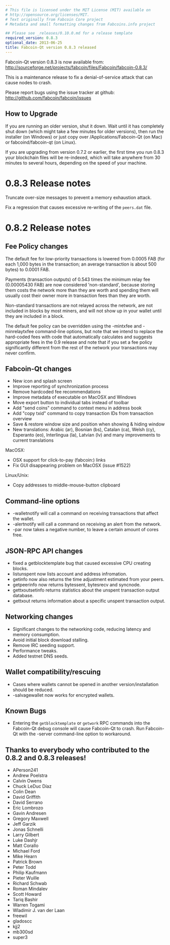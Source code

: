 ```yaml
---
# This file is licensed under the MIT License (MIT) available on
# http://opensource.org/licenses/MIT.
# Text originally from Fabcoin Core project
# Metadata and small formatting changes from Fabcoins.info project

## Please see _releases/0.10.0.md for a release template
required_version: 0.8.3
optional_date: 2013-06-25
title: Fabcoin-Qt version 0.8.3 released
---
```

Fabcoin-Qt version 0.8.3 is now available from:
  <http://sourceforge.net/projects/fabcoin/files/Fabcoin/fabcoin-0.8.3/>

This is a maintenance release to fix a denial-of-service attack that
can cause nodes to crash.

Please report bugs using the issue tracker at github:
  <http://github.com/fabcoin/fabcoin/issues>


How to Upgrade
--------------

If you are running an older version, shut it down. Wait
until it has completely shut down (which might take a few minutes for older
versions), then run the installer (on Windows) or just copy over
/Applications/Fabcoin-Qt (on Mac) or fabcoind/fabcoin-qt (on Linux).

If you are upgrading from version 0.7.2 or earlier, the first time you
run 0.8.3 your blockchain files will be re-indexed, which will take
anywhere from 30 minutes to several hours, depending on the speed of
your machine.

0.8.3 Release notes
===================

Truncate over-size messages to prevent a memory exhaustion attack.

Fix a regression that causes excessive re-writing of the `peers.dat` file.

0.8.2 Release notes
===================

Fee Policy changes
------------------

The default fee for low-priority transactions is lowered from 0.0005 FAB 
(for each 1,000 bytes in the transaction; an average transaction is
about 500 bytes) to 0.0001 FAB.

Payments (transaction outputs) of 0.543 times the minimum relay fee
(0.00005430 FAB) are now considered 'non-standard', because storing them
costs the network more than they are worth and spending them will usually
cost their owner more in transaction fees than they are worth.

Non-standard transactions are not relayed across the network, are not included
in blocks by most miners, and will not show up in your wallet until they are
included in a block.

The default fee policy can be overridden using the -mintxfee and -minrelaytxfee
command-line options, but note that we intend to replace the hard-coded fees
with code that automatically calculates and suggests appropriate fees in the
0.9 release and note that if you set a fee policy significantly different from
the rest of the network your transactions may never confirm.

Fabcoin-Qt changes
------------------

* New icon and splash screen
* Improve reporting of synchronization process
* Remove hardcoded fee recommendations
* Improve metadata of executable on MacOSX and Windows
* Move export button to individual tabs instead of toolbar
* Add "send coins" command to context menu in address book
* Add "copy txid" command to copy transaction IDs from transaction overview
* Save & restore window size and position when showing & hiding window
* New translations: Arabic (ar), Bosnian (bs), Catalan (ca), Welsh (cy),
  Esperanto (eo), Interlingua (la), Latvian (lv) and many improvements
  to current translations

MacOSX:
* OSX support for click-to-pay (fabcoin:) links
* Fix GUI disappearing problem on MacOSX (issue #1522)

Linux/Unix:
* Copy addresses to middle-mouse-button clipboard


Command-line options
--------------------

* -walletnotify will call a command on receiving transactions that affect the wallet.
* -alertnotify will call a command on receiving an alert from the network.
* -par now takes a negative number, to leave a certain amount of cores free.

JSON-RPC API changes
--------------------

* fixed a getblocktemplate bug that caused excessive CPU creating blocks.
* listunspent now lists account and address infromation.
* getinfo now also returns the time adjustment estimated from your peers.
* getpeerinfo now returns bytessent, bytesrecv and syncnode.
* gettxoutsetinfo returns statistics about the unspent transaction output database.
* gettxout returns information about a specific unspent transaction output.


Networking changes
------------------

* Significant changes to the networking code, reducing latency and memory consumption.
* Avoid initial block download stalling.
* Remove IRC seeding support.
* Performance tweaks.
* Added testnet DNS seeds.

Wallet compatibility/rescuing
-----------------------------

* Cases where wallets cannot be opened in another version/installation should be reduced.
* -salvagewallet now works for encrypted wallets.


Known Bugs
----------

* Entering the `getblocktemplate` or `getwork` RPC commands into the Fabcoin-Qt debug
console will cause Fabcoin-Qt to crash. Run Fabcoin-Qt with the -server command-line
option to workaround.

Thanks to everybody who contributed to the 0.8.2 and 0.8.3 releases!
--------------------------------------------------------------------

* APerson241
* Andrew Poelstra
* Calvin Owens
* Chuck LeDuc Díaz
* Colin Dean
* David Griffith
* David Serrano
* Eric Lombrozo
* Gavin Andresen
* Gregory Maxwell
* Jeff Garzik
* Jonas Schnelli
* Larry Gilbert
* Luke Dashjr
* Matt Corallo
* Michael Ford
* Mike Hearn
* Patrick Brown
* Peter Todd
* Philip Kaufmann
* Pieter Wuille
* Richard Schwab
* Roman Mindalev
* Scott Howard
* Tariq Bashir
* Warren Togami
* Wladimir J. van der Laan
* freewil
* gladoscc
* kjj2
* mb300sd
* super3
